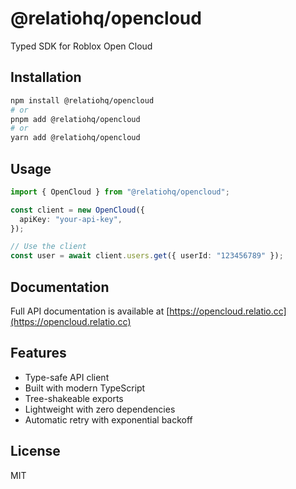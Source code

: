 # @relatiohq/opencloud

Typed SDK for Roblox Open Cloud

## Installation

```bash
npm install @relatiohq/opencloud
# or
pnpm add @relatiohq/opencloud
# or
yarn add @relatiohq/opencloud
```

## Usage

```typescript
import { OpenCloud } from "@relatiohq/opencloud";

const client = new OpenCloud({
  apiKey: "your-api-key",
});

// Use the client
const user = await client.users.get({ userId: "123456789" });
```

## Documentation

Full API documentation is available at [https://opencloud.relatio.cc](https://opencloud.relatio.cc)

## Features

- Type-safe API client
- Built with modern TypeScript
- Tree-shakeable exports
- Lightweight with zero dependencies
- Automatic retry with exponential backoff

## License

MIT
